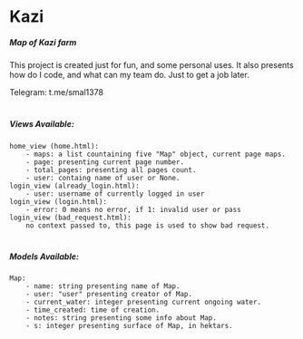 # Kazi
##### Map of Kazi farm

This project is created just for fun, and some personal uses.
It also presents how do I code, and what can my team do. Just to get a job later.

Telegram: t.me/smal1378



#
##### Views Available:

    home_view (home.html):
        - maps: a list countaining five "Map" object, current page maps.
        - page: presenting current page number.
        - total_pages: presenting all pages count.
        - user: containg name of user or None.
    login_view (already_login.html):
        - user: username of currently logged in user
    login_view (login.html):
        - error: 0 means no error, if 1: invalid user or pass
    login_view (bad_request.html):
        no context passed to, this page is used to show bad request.

#
##### Models Available:

    Map:
        - name: string presenting name of Map.
        - user: "user" presenting creator of Map.
        - current_water: integer presenting current ongoing water.
        - time_created: time of creation.
        - notes: string presenting some info about Map.
        - s: integer presenting surface of Map, in hektars.